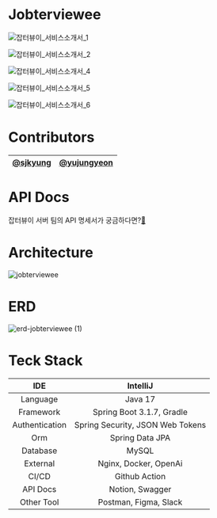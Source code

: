 # Jobterviewee 
![잡터뷰이_서비스소개서_1](https://github.com/sjkyung/interviewServer/assets/97489787/58f3a1ee-e942-484d-9c16-6ea730d90780)

![잡터뷰이_서비스소개서_2](https://github.com/sjkyung/interviewServer/assets/97489787/f41c60f0-e6d3-46ed-b771-42d75eb895eb)

![잡터뷰이_서비스소개서_4](https://github.com/sjkyung/interviewServer/assets/97489787/985cac91-9dfa-41d7-978d-deffccf98df6)

![잡터뷰이_서비스소개서_5](https://github.com/sjkyung/interviewServer/assets/97489787/47e6f9f9-7007-4f35-b7bf-94777c9f000e)

![잡터뷰이_서비스소개서_6](https://github.com/sjkyung/interviewServer/assets/97489787/bd38e582-c992-4048-a535-c6fecc0fc34d)
# Contributors
<table>
  <thead>
    <tr>
      <th align="center"><a href="https://github.com/sjkyung">@sjkyung</a></th>
      <th align="center"><a href="https://github.com/yujungyeon">@yujungyeon</a></th>
    </tr>
  </thead>
  <tbody>
  </tbody>
</table>

# API Docs
잡터뷰이 서버 팀의 API 명세서가 궁금하다면?[🔗](https://api.jobterviewee.site/swagger-ui/index.html)
# Architecture
![jobterviewee](https://github.com/sjkyung/interviewServer/assets/97489787/02fab4f2-a827-44b8-ab2f-e071638de3df)
# ERD
![erd-jobterviewee (1)](https://github.com/sjkyung/interviewServer/assets/97489787/f833eaa0-80fd-45ad-ba4d-2cbdcb38561c)
# Teck Stack
<table>
  <thead>
    <tr>
      <th align="center">IDE</th>
      <th align="center">IntelliJ</th>
    </tr>
  </thead>
  <tbody>
    <tr>
      <td align="center">Language</td>
      <td align="center">Java 17</td>
    </tr>
    <tr>
      <td align="center">Framework</td>
      <td align="center">Spring Boot 3.1.7, Gradle</td>
    </tr>
    <tr>
      <td align="center">Authentication</td>
      <td align="center">Spring Security, JSON Web Tokens</td>
    </tr>
    <tr>
      <td align="center">Orm</td>
      <td align="center">Spring Data JPA</td>
    </tr>
    <tr>
      <td align="center">Database</td>
      <td align="center">MySQL</td>
    </tr>
    <tr>
      <td align="center">External</td>
      <td align="center">Nginx, Docker, OpenAi</td>
    </tr>
    <tr>
      <td align="center">CI/CD</td>
      <td align="center">Github Action</td>
    </tr>
    <tr>
      <td align="center">API Docs</td>
      <td align="center">Notion, Swagger</td>
    </tr>
    <tr>
      <td align="center">Other Tool</td>
      <td align="center">Postman, Figma, Slack</td>
    </tr>
  </tbody>
</table>
